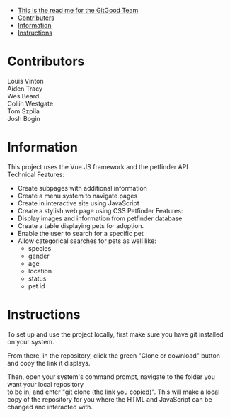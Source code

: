 
- [This is the read me for the GitGood Team](#this-is-the-read-me-for-the-gitgood-team)
- [Contributers](#contributers)
- [Information](#information)
- [Instructions](#instructions)

# Contributors
Louis Vinton  
Aiden Tracy  
Wes Beard  
Collin Westgate  
Tom Szpila  
Josh Bogin

# Information
This project uses the Vue.JS framework and the petfinder API  
Technical Features:
* Create subpages with additional information
* Create a menu system to navigate pages
* Create in interactive site using JavaScript
* Create a stylish web page using CSS
Petfinder Features:
* Display images and information from petfinder database
* Create a table displaying pets for adoption.
* Enable the user to search for a specific pet
* Allow categorical searches for pets as well like:
  * species
  * gender
  * age
  * location
  * status
  * pet id

# Instructions  
To set up and use the project locally, first make sure you have git installed on your system.  

From there, in the repository, click the green "Clone or download" button and copy the link it displays.  

Then, open your system's command prompt, navigate to the folder you want your local repository  
to be in, and enter "git clone (the link you copied)". This will make a local copy of the
repository for you where the HTML and JavaScript can be changed and interacted with.
